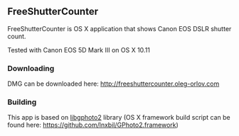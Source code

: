 ## FreeShutterCounter

FreeShutterCounter is OS X application that shows Canon EOS DSLR shutter count.

Tested with Canon EOS 5D Mark III on OS X 10.11

### Downloading
DMG can be downloaded here: http://freeshuttercounter.oleg-orlov.com

### Building
This app is based on [libgphoto2](https://github.com/gphoto/libgphoto2) library (OS X framework build script can be found here: https://github.com/lnxbil/GPhoto2.framework)
